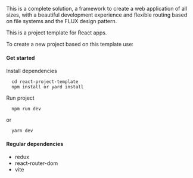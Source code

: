 This is a complete solution, a framework to create a web application of all sizes, with a beautiful development experience and flexible routing based on file systems and the FLUX design pattern.

This is a project template for React apps.

To create a new project based on this template use:

#### Get started

Install dependencies
```
  cd react-project-template
  npm install or yard install
```
Run project
```
  npm run dev
```
or
```
  yarn dev
```

#### Regular dependencies
- redux
- react-router-dom
- vite